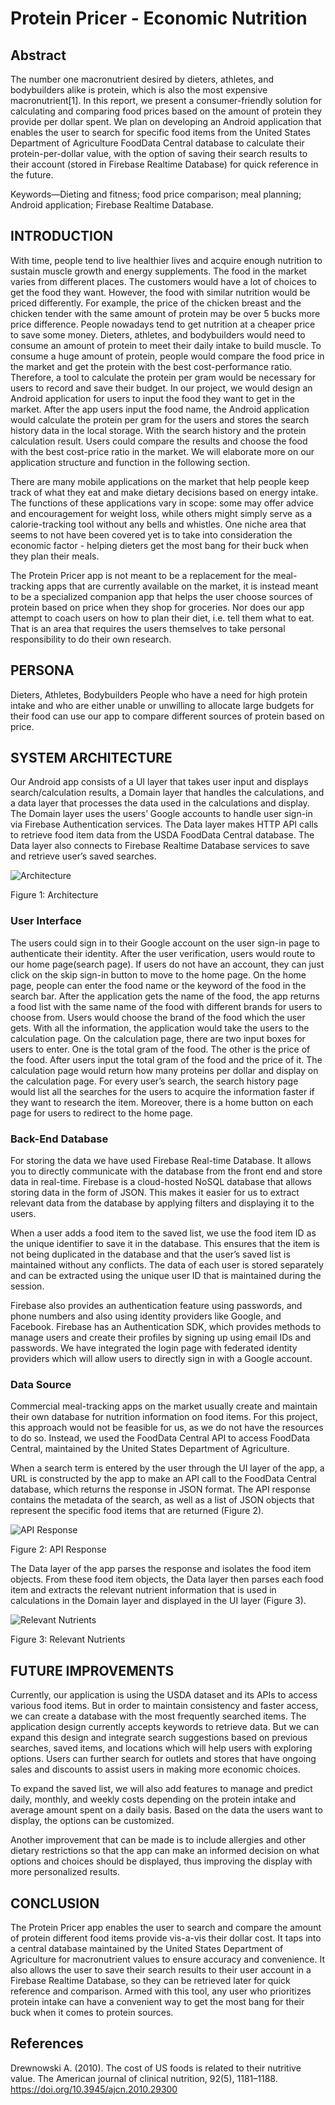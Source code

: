 # Protein Pricer - Economic Nutrition
## Abstract
The number one macronutrient desired by dieters, athletes, and bodybuilders alike is protein, which is also the most expensive macronutrient[1]. In this report, we present a consumer-friendly solution for calculating and comparing food prices based on the amount of protein they provide per dollar spent. We plan on developing an Android application that enables the user to search for specific food items from the United States Department of Agriculture FoodData Central database to calculate their protein-per-dollar value, with the option of saving their search results to their account (stored in Firebase Realtime Database) for quick reference in the future.

Keywords—Dieting and fitness; food price comparison; meal planning; Android application; Firebase Realtime Database.

## INTRODUCTION
With time, people tend to live healthier lives and acquire enough nutrition to sustain muscle growth and energy supplements. The food in the market varies from different places. The customers would have a lot of choices to get the food they want. However, the food with similar nutrition would be priced differently. For example, the price of the chicken breast and the chicken tender with the same amount of protein may be over 5 bucks more price difference. People nowadays tend to get nutrition at a cheaper price to save some money. Dieters, athletes, and bodybuilders would need to consume an amount of protein to meet their daily intake to build muscle. To consume a huge amount of protein, people would compare the food price in the market and get the protein with the best cost-performance ratio. Therefore, a tool to calculate the protein per gram would be necessary for users to record and save their budget. In our project, we would design an Android application for users to input the food they want to get in the market. After the app users input the food name, the Android application would calculate the protein per gram for the users and stores the search history data in the local storage. With the search history and the protein calculation result. Users could compare the results and choose the food with the best cost-price ratio in the market. We will elaborate more on our application structure and function in the following section.  

There are many mobile applications on the market that help people keep track of what they eat and make dietary decisions based on energy intake. The functions of these applications vary in scope: some may offer advice and encouragement for weight loss, while others might simply serve as a calorie-tracking tool without any bells and whistles. One niche area that seems to not have been covered yet is to take into consideration the economic factor - helping dieters get the most bang for their buck when they plan their meals. 

The Protein Pricer app is not meant to be a replacement for the meal-tracking apps that are currently available on the market, it is instead meant to be a specialized companion app that helps the user choose sources of protein based on price when they shop for groceries. Nor does our app attempt to coach users on how to plan their diet, i.e. tell them what to eat. That is an area that requires the users themselves to take personal responsibility to do their own research. 

## PERSONA
Dieters, Athletes, Bodybuilders
People who have a need for high protein intake and who are either unable or unwilling to allocate large budgets for their food can use our app to compare different sources of protein based on price.

## SYSTEM ARCHITECTURE

Our Android app consists of a UI layer that takes user input and displays search/calculation results, a Domain layer that handles the calculations, and a data layer that processes the data used in the calculations and display.
The Domain layer uses the users’ Google accounts to handle user sign-in via Firebase Authentication services. The Data layer makes HTTP API calls to retrieve food item data from the USDA FoodData Central database. The Data layer also connects to Firebase Realtime Database services to save and retrieve user’s saved searches.

![Architecture](images/protein_pricer_architechture.png)

Figure 1: Architecture


### User Interface
The users could sign in to their Google account on the user sign-in page to authenticate their identity. After the user verification, users would route to our home page(search page). If users do not have an account, they can just click on the skip sign-in button to move to the home page. On the home page, people can enter the food name or the keyword of the food in the search bar. After the application gets the name of the food, the app returns a food list with the same name of the food with different brands for users to choose from. Users would choose the brand of the food which the user gets. With all the information, the application would take the users to the calculation page. On the calculation page, there are two input boxes for users to enter. One is the total gram of the food. The other is the price of the food. After users input the total gram of the food and the price of it. The calculation page would return how many proteins per dollar and display on the calculation page. For every user’s search, the search history page would list all the searches for the users to acquire the information faster if they want to research the item. Moreover, there is a home button on each page for users to redirect to the home page.


### Back-End Database
For storing the data we have used Firebase Real-time Database. It allows you to directly communicate with the database from the front end and store data in real-time. Firebase is a cloud-hosted NoSQL database that allows storing data in the form of JSON. This makes it easier for us to extract relevant data from the database by applying filters and displaying it to the users. 

When a user adds a food item to the saved list, we use the food item ID as the unique identifier to save it in the database. This ensures that the item is not being duplicated in the database and that the user’s saved list is maintained without any conflicts. The data of each user is stored separately and can be extracted using the unique user ID that is maintained during the session.

Firebase also provides an authentication feature using passwords, and phone numbers and also using identity providers like Google, and Facebook. Firebase has an Authentication SDK, which provides methods to manage users and create their profiles by signing up using email IDs and passwords. We have integrated the login page with federated identity providers which will allow users to directly sign in with a Google account.


### Data Source
Commercial meal-tracking apps on the market usually create and maintain their own database for nutrition information on food items. For this project, this approach would not be feasible for us, as we do not have the resources to do so. Instead, we used the FoodData Central API to access FoodData Central, maintained by the United States Department of Agriculture.

When a search term is entered by the user through the UI layer of the app, a URL is constructed by the app to make an API call to the FoodData Central database, which returns the response in JSON format. The API response contains the metadata of the search, as well as a list of JSON objects that represent the specific food items that are returned (Figure 2). 

![API Response](images/search_results.png)

Figure 2: API Response

The Data layer of the app parses the response and isolates the food item objects. From these food item objects, the Data layer then parses each food item and extracts the relevant nutrient information that is used in calculations in the Domain layer and displayed in the UI layer (Figure 3).

![Relevant Nutrients](images/relevant_nutrients.png)

Figure 3: Relevant Nutrients


## FUTURE IMPROVEMENTS
Currently, our application is using the USDA dataset and its APIs to access various food items. But in order to maintain consistency and faster access, we can create a database with the most frequently searched items. The application design currently accepts keywords to retrieve data. But we can expand this design and integrate search suggestions based on previous searches, saved items, and locations which will help users with exploring options. Users can further search for outlets and stores that have ongoing sales and discounts to assist users in making more economic choices. 

To expand the saved list, we will also add features to manage and predict daily, monthly, and weekly costs depending on the protein intake and average amount spent on a daily basis. Based on the data the users want to display, the options can be customized.

Another improvement that can be made is to include allergies and other dietary restrictions so that the app can make an informed decision on what options and choices should be displayed, thus improving the display with more personalized results.


## CONCLUSION
The Protein Pricer app enables the user to search and compare the amount of protein different food items provide vis-a-vis their dollar cost. It taps into a central database maintained by the United States Department of Agriculture for macronutrient values to ensure accuracy and convenience. It also allows the user to save their search results to their user account in a Firebase Realtime Database, so they can be retrieved later for quick reference and comparison. Armed with this tool, any user who prioritizes protein intake can have a convenient way to get the most bang for their buck when it comes to protein sources.


## References
Drewnowski A. (2010). The cost of US foods is related to their nutritive value. The American journal of clinical nutrition, 92(5), 1181–1188. https://doi.org/10.3945/ajcn.2010.29300 
